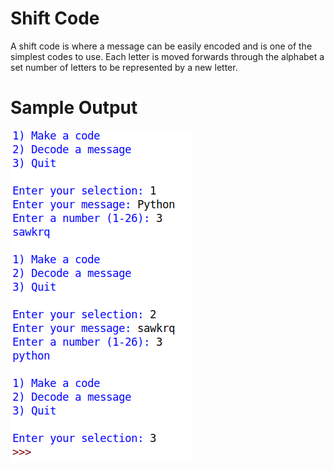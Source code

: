 
Shift Code
========================================================

A shift code is where a message can be easily encoded and is one of the simplest codes to use. Each letter is moved forwards through the alphabet a set number of letters to be represented by a new letter.


Sample Output
========================================================

![Sample output Shift Code](https://github.com/nihathalici/Python-By-Example/blob/main/CHL-146-Shift-Code/shift_code_sample_output.png)
